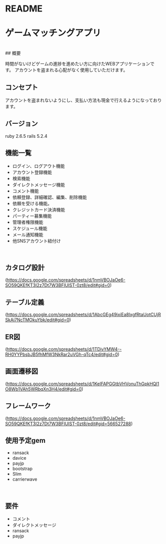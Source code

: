 # README

# ゲームマッチングアプリ
<br>
## 概要

時間がないけどゲームの進捗を進めたい方に向けたWEBアプリケーションです。
アカウントを盗まれる心配がなく使用していただけます。
<br>

## コンセプト

アカウントを盗まれないようにし、支払い方法も現金で行えるようになっております。
<br>

## バージョン

ruby 2.6.5
rails 5.2.4
<br>

## 機能一覧

- ログイン、ログアウト機能
- アカウント登録機能
- 検索機能
- ダイレクトメッセージ機能
- コメント機能
- 依頼登録、詳細確認、編集、削除機能
- 依頼を受ける機能。
- クレジットカード決済機能
- パーティー募集機能
- 管理者権限機能
- スケジュール機能
- メール通知機能
- 他SNSアカウント紐付け
<br>

## カタログ設計

(https://docs.google.com/spreadsheets/d/1nmVBOJaOe6-SO59QKEfKT3I2z7Dt7W3BFIUIST-0zt8/edit#gid=0)
<br>

## テーブル定義

(https://docs.google.com/spreadsheets/d/1AbcGEg49ixiEa8lxgfRtaUotCUjRSkAi7NcTMOkuYbk/edit#gid=0)
<br>

## ER図

(https://docs.google.com/spreadsheets/d/1TDivYMW4--RH0YYPbsbJB5fhMfW3NkRar2uVGh-qTc4/edit#gid=0)
<br>

## 画面遷移図

(https://docs.google.com/spreadsheets/d/1KeIFAPGGtbVHVonuThGpkHQI1O8Wb1VAh5WRbqXn3H4/edit#gid=0)
<br>

## フレームワーク

(https://docs.google.com/spreadsheets/d/1nmVBOJaOe6-SO59QKEfKT3I2z7Dt7W3BFIUIST-0zt8/edit#gid=566527288)
<br>

## 使用予定gem

- ransack
- davice
- payjp
- bootstrap
- Slim
- carrierwave
<br>

## 要件

- コメント
- ダイレクトメッセージ
- ransack
- payjp
